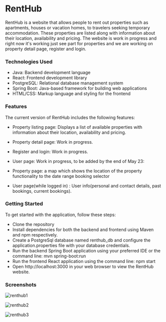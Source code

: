 # RentHub

RentHub is a website that allows people to rent out properties such as apartments, houses or vacation homes, to travelers seeking temporary accommodation. These properties are listed along with information about their location, availability and pricing. The website is work in progress and right now it's working just see part for properties and we are working on property detail page, register and login.

### Technologies Used
- Java: Backend development language
- React: Frontend development library
- PostgreSQL: Relational database management system
- Spring Boot: Java-based framework for building web applications
- HTML/CSS: Markup language and styling for the frontend

### Features
The current version of RentHub includes the following features:

- Property listing page: Displays a list of available properties with information about their location, availability and pricing.
- Property detail page: Work in progress.
- Register and login: Work in progress.
- User page: Work in progress, to be added by the end of May 23:

- Property page: a map which shows the location of the property
                        functionality to the date range booking selector
- User page(while logged in) : User info(personal and contact details, past bookings, current bookings).

### Getting Started
To get started with the application, follow these steps:

- Clone the repository
- Install dependencies for both the backend and frontend using Maven and npm respectively.
- Create a PostgreSql database named renthub_db and configure the application.properties file with your database credentials.
- Run the backend Spring Boot application using your preferred IDE or the command line: mvn spring-boot:run
- Run the frontend React application using the command line: npm start
- Open http://localhost:3000 in your web browser to view the RentHub website.

### Screenshots


![renthub1](https://github.com/BAdrian0/RentHub/assets/106266282/77b86a2d-daff-483b-acb8-4c022f31ac8d)

![renthub2](https://github.com/BAdrian0/RentHub/assets/106266282/9ebc82fb-2801-47e3-ada5-79461633fec8)

![renthub3](https://github.com/BAdrian0/RentHub/assets/106266282/400209fc-926d-4910-8b56-3ed1b97a9dc5)

